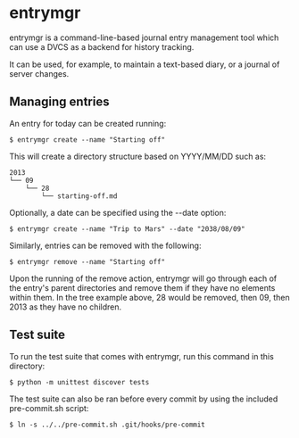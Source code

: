 entrymgr
========

entrymgr is a command-line-based journal entry management tool which can use a
DVCS as a backend for history tracking.

It can be used, for example, to maintain a text-based diary, or a journal of
server changes.

Managing entries
----------------

An entry for today can be created running:

    $ entrymgr create --name "Starting off"

This will create a directory structure based on YYYY/MM/DD such as:

    2013
    └── 09
        └── 28
            └── starting-off.md

Optionally, a date can be specified using the --date option:

    $ entrymgr create --name "Trip to Mars" --date "2038/08/09"

Similarly, entries can be removed with the following:

    $ entrymgr remove --name "Starting off"

Upon the running of the remove action, entrymgr will go through each of the
entry's parent directories and remove them if they have no elements within
them. In the tree example above, 28 would be removed, then 09, then 2013 as they
have no children.

Test suite
----------

To run the test suite that comes with entrymgr, run this command in this
directory:

    $ python -m unittest discover tests

The test suite can also be ran before every commit by using the included
pre-commit.sh script:

    $ ln -s ../../pre-commit.sh .git/hooks/pre-commit
